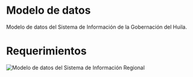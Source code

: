 # Modelo de datos

Modelo de datos del Sistema de Información de la Gobernación del Huila.

# Requerimientos

![Modelo de datos del Sistema de Información Regional](/img/SIR_HUILA.png)